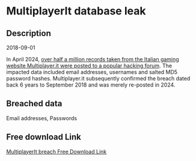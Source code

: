 # MultiplayerIt database leak

## Description

2018-09-01

In April 2024, <a href="https://twitter.com/DarkWebInformer/status/1779593190141554871" target="_blank" rel="noopener">over half a million records taken from the Italian gaming website Multiplayer.it were posted to a popular hacking forum</a>.  The impacted data included email addresses, usernames and salted MD5 password hashes. Multiplayer.it subsequently confirmed the breach dated back 6 years to September 2018 and was merely re-posted in 2024.

## Breached data

Email addresses, Passwords

## Free download Link

[MultiplayerIt breach Free Download Link](https://tinyurl.com/2b2k277t)